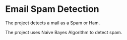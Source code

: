 # Email Spam Detection
The project detects a mail as a Spam or Ham.

The project uses Naive Bayes
Algorithm to detect spam.
